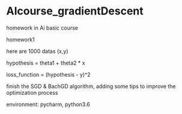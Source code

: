 # AIcourse_gradientDescent
homework in Ai basic course

homework1

here are 1000 datas (x,y)

hypothesis = theta1 + theta2 * x

loss_function = (hypothesis - y)^2

finish the SGD & BachGD algorithm, adding some tips to improve the optimization process

environment: pycharm, python3.6
